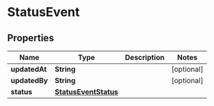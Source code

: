 # StatusEvent

## Properties
Name | Type | Description | Notes
------------ | ------------- | ------------- | -------------
**updatedAt** | **String** |  |  [optional]
**updatedBy** | **String** |  |  [optional]
**status** | [**StatusEventStatus**](StatusEventStatus.md) |  | 
